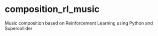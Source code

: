 # composition_rl_music
Music composition based on Reinforcement Learning using Python and Supercollider
